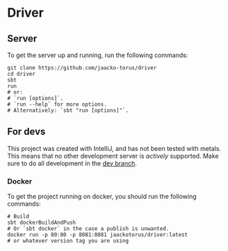 # Driver

## Server

To get the server up and running, run the following commands:

```shell
git clone https://github.com/jaacko-torus/driver
cd driver
sbt
run
# or:
# `run [options]`.
# `run --help` for more options.
# Alternatively: `sbt "run [options]"`.
```

## For devs

This project was created with IntelliJ, and has not been tested with metals.
This means that no other development server is *actively* supported.
Make sure to do all development in the [dev branch][dev-branch].

### Docker

To get the project running on docker, you should run the following commands:

```shell
# Build
sbt dockerBuildAndPush
# Or `sbt docker` in the case a publish is unwanted.
docker run -p 80:80 -p 8081:8081 jaackotorus/driver:latest
# or whatever version tag you are using
```

[dev-branch]: https://github.com/jaacko-torus/driver/tree/dev